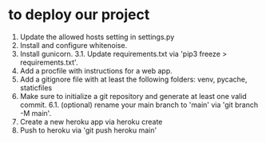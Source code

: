 # to deploy our project

1. Update the allowed hosts setting in settings.py
2. Install and configure whitenoise.
3. Install gunicorn.
3.1. Update requirements.txt via 'pip3 freeze > requirements.txt'.
4. Add a procfile with instructions for a web app.
5. Add a gitignore file with at least the following folders: venv, pycache, staticfiles
6. Make sure to initialize a git repository and generate at least one valid commit.
6.1. (optional) rename your main branch to 'main' via 'git branch -M main'.
7. Create a new heroku app via heroku create
8. Push to heroku via 'git push heroku main'